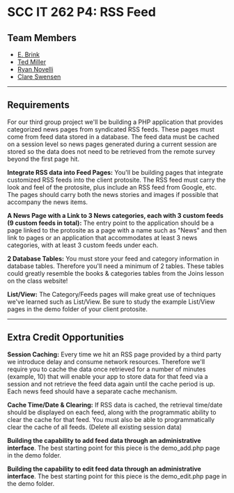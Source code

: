 # SCC IT 262 P4: RSS Feed

## Team Members

- [E. Brink](https://github.com/brinkbrink)
- [Ted Miller](https://github.com/ted-miller92)
- [Ryan Novelli](https://github.com/RANovelli)
- [Clare Swensen](https://github.com/clareswensen)

***
## Requirements

For our third group project we'll be  building a PHP application that provides categorized news pages from syndicated RSS feeds. These pages must come from feed data stored in a database.  The feed data must be cached on a session level so news pages generated during a current session are stored so the data does not need to be retrieved from the remote survey beyond the first page hit.

**Integrate RSS data into Feed Pages:** You'll be building pages that integrate customized RSS feeds into the client protosite.  The RSS feed must carry the look and feel of the protosite, plus include an RSS feed from Google, etc.  The pages should carry both the news stories and images if possible that accompany the news items. 

**A News Page with a Link to 3 News categories, each with 3 custom feeds (9 custom feeds in total):**  The entry point to the application should be a page linked to the protosite  as a page with a name such as "News" and then link to pages or an application that accommodates  at least 3 news categories, with at least 3 custom feeds under each.  

**2 Database Tables:** You must store your feed and category information in database tables.  Therefore you'll need a minimum of 2 tables. These tables could greatly resemble the books & categories tables from the Joins lesson on the class website!

**List/View:** The Category/Feeds pages will make great use of techniques we've learned such as List/View.  Be sure to study the example List/View pages in the demo folder of your client protosite.

***

## Extra Credit Opportunities

**Session Caching:** Every time we hit an RSS page provided by a third party we introduce delay and consume network resources.  Therefore we'll require you to cache the data once retrieved for a number of minutes (example, 10) that will enable your app to store data for that feed via a session and not retrieve the feed data again until the cache period is up.  Each news feed should have a separate cache mechanism. 

**Cache Time/Date & Clearing:** If RSS data is cached, the retrieval time/date should be displayed on each feed, along with the programmatic ability to clear the cache for that feed. You must also be able to programmatically clear the cache of all feeds. (Delete all existing session data)  

**Building the capability to add feed data through an administrative interface**.  The best starting point for this piece is the demo_add.php page in the demo folder.

**Building the capability to edit feed data through an administrative interface**.  The best starting point for this piece is the demo_edit.php page in the demo folder.
